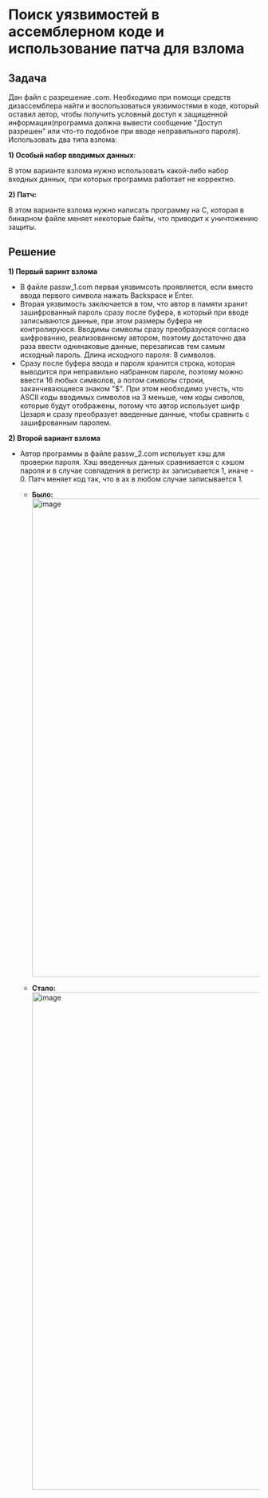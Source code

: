# Поиск уязвимостей в ассемблерном коде и использование патча для взлома

## Задача

Дан файл с разрешение .com.  Необходимо при помощи средств дизассемблера найти и воспользоваться уязвимостями в коде, который оставил автор, чтобы получить условный доступ к защищенной информации(программа должна вывести сообщение "Доступ разрешен" или что-то подобное при вводе неправильного пароля). Использовать два типа взлома:

**1) Особый набор вводимых данных**:

В этом варианте взлома нужно использовать какой-либо набор входных данных, при которых  программа работает не корректно.

**2) Патч:**

В этом варианте взлома нужно написать программу на C, которая в бинарном файле меняет некоторые байты, что приводит к уничтожению защиты.

## Решение

**1) Первый варинт взлома**

 - В файле passw_1.com первая уязвимсоть проявляется, если вместо ввода первого символа нажать Backspace и Enter.
 - Вторая уязвимость заключается в том, что автор в памяти хранит зашифрованный пароль сразу после буфера, в который при вводе записываются данные, при этом размеры буфера не контролируюся. Вводимы символы сразу преобразуюся согласно шифрованию, реализованному автором,  поэтому достаточно два раза ввести однинаковые данные, перезаписав тем самым исходный пароль. Длина исходного пароля: 8 символов.
 - Сразу после буфера ввода и пароля хранится строка, которая выводится при неправильно набранном пароле, поэтому можно ввести 16 любых символов, а потом символы строки, заканчивающиеся знаком "$". При этом необходимо учесть, что ASCII коды вводимых символов на 3 меньше, чем коды сиволов, которые будут отображены, потому что автор использует шифр Цезаря и сразу преобразует введенные данные, чтобы сравнить с зашифрованным паролем.

**2) Второй вариант взлома**

- Автор программы в файле passw_2.com испольует хэш для проверки пароля. Хэш введенных данных сравнивается с хэшом пароля и в случае совпадения в регистр ax записывается 1, иначе - 0. Патч меняет код так, что в ax в любом случае записывается 1.
  
  - **Было:**
    <img width="958" alt="image" src="https://github.com/1progwriter1/Patch/assets/112411575/f2adb71d-bb69-4b6a-9367-ab91c7c0267c">

  - **Стало:**
    <img width="997" alt="image" src="https://github.com/1progwriter1/Patch/assets/112411575/f1eb384d-9f66-4ee1-9243-043e93161650">


